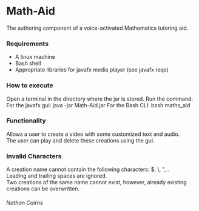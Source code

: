 # Math-Aid
The authoring component of a voice-activated Mathematics tutoring aid.

### Requirements
* A linux machine
* Bash shell
* Appropriate libraries for javafx media player (see javafx reqs)

### How to execute
Open a terminal in the directory where the jar is stored. Run the command:
For the javafx gui: java -jar Math-Aid.jar
For the Bash CLI: bash maths_aid

### Functionality
Allows a user to create a video with some customized text and audio.  <br />
The user can play and delete these creations using the gui.

### Invalid Characters
A creation name cannot contain the following characters: $, \\, ", .  <br />
Leading and trailing spaces are ignored.  <br />
Two creations of the same name cannot exist, however, already existing creations can be overwritten.

###### Nathan Cairns
